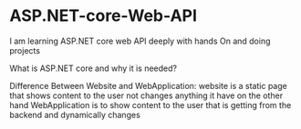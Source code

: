 # ASP.NET-core-Web-API
I am learning ASP.NET core web API deeply with hands On and doing projects  

What is ASP.NET core and why it is needed?

Difference Between Website and WebApplication:
website is a static page that shows content to the user not changes anything it have
on the other hand WebApplication is to show content to the user that is getting from the backend and dynamically changes

